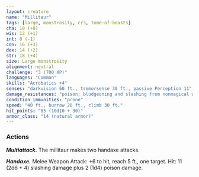 ```yaml
---
layout: creature
name: "Millitaur"
tags: [large, monstrosity, cr3, tome-of-beasts]
cha: 10 (+0)
wis: 12 (+1)
int: 8 (-1)
con: 16 (+3)
dex: 14 (+2)
str: 18 (+4)
size: Large monstrosity
alignment: neutral
challenge: "3 (700 XP)"
languages: "Common"
skills: "Acrobatics +4"
senses: "darkvision 60 ft., tremorsense 30 ft., passive Perception 11"
damage_resistances: "poison; bludgeoning and slashing from nonmagical weapons"
condition_immunities: "prone"
speed: "40 ft., burrow 20 ft., climb 30 ft."
hit_points: "85 (10d10 + 30)"
armor_class: "14 (natural armor)"
---
```


### Actions

***Multiattack.*** The millitaur makes two handaxe attacks.

***Handaxe.*** Melee Weapon Attack: +6 to hit, reach 5 ft., one target. Hit: 11 (2d6 + 4) slashing damage plus 2 (1d4) poison damage.

